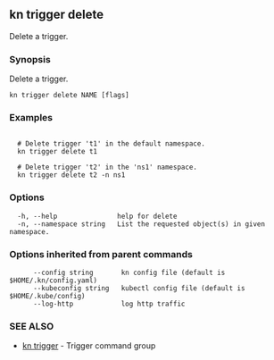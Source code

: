 ## kn trigger delete

Delete a trigger.

### Synopsis

Delete a trigger.

```
kn trigger delete NAME [flags]
```

### Examples

```

  # Delete trigger 't1' in the default namespace.
  kn trigger delete t1

  # Delete trigger 't2' in the 'ns1' namespace.
  kn trigger delete t2 -n ns1
```

### Options

```
  -h, --help               help for delete
  -n, --namespace string   List the requested object(s) in given namespace.
```

### Options inherited from parent commands

```
      --config string       kn config file (default is $HOME/.kn/config.yaml)
      --kubeconfig string   kubectl config file (default is $HOME/.kube/config)
      --log-http            log http traffic
```

### SEE ALSO

* [kn trigger](kn_trigger.md)	 - Trigger command group

